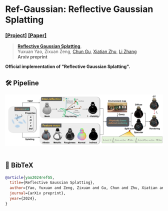# Ref-Gaussian: Reflective Gaussian Splatting
### [[Project]](https://fudan-zvg.github.io/Ref-Gaussian) [[Paper]](TODO) 

> [**Reflective Gaussian Splatting**](TODO),            
> Yuxuan Yao, Zixuan Zeng, [Chun Gu](https://sulvxiangxin.github.io/), [Xiatian Zhu](https://surrey-uplab.github.io/), [Li Zhang](https://lzrobots.github.io)  
> **Arxiv preprint**

**Official implementation of "Reflective Gaussian Splatting".** 


## 🛠️ Pipeline
<div align="center">
  <img src="assets/pipeline.png"/>
</div><br/>

## 📜 BibTeX
```bibtex
@article{yao2024refGS,
  title={Reflective Gaussian Splatting},
  author={Yao, Yuxuan and Zeng, Zixuan and Gu, Chun and Zhu, Xiatian and Zhang, Li},
  journal={arXiv preprint},
  year={2024},
}
```
